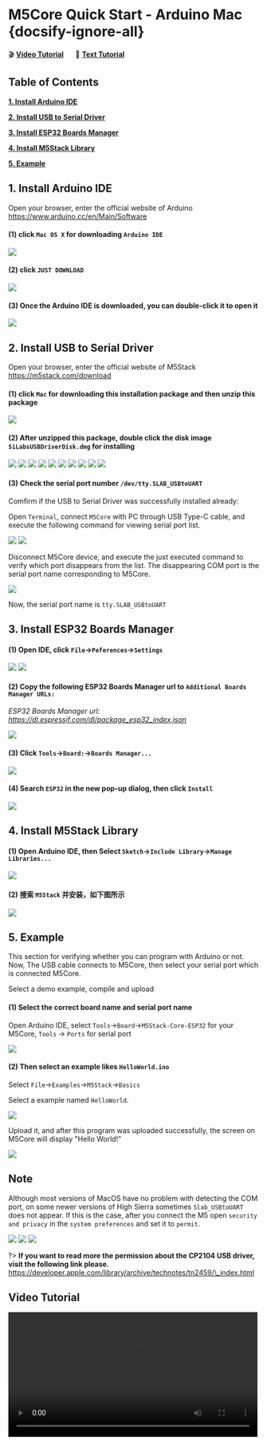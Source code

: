 # M5Core Quick Start - Arduino Mac {docsify-ignore-all}

:clapper: **[Video Tutorial](#Video-Tutorial)**&nbsp;&nbsp;&nbsp;&nbsp;&nbsp;&nbsp;:memo: **[Text Tutorial](#Table-of-Contents)**

## Table of Contents

**[1. Install Arduino IDE](#_1-install-Arduino-IDE)**

**[2. Install USB to Serial Driver](#_2-Install-USB-to-Serial-Driver)**

**[3. Install ESP32 Boards Manager](#_3-Install-ESP32-Boards-Manager)**

**[4. Install M5Stack Library](#_4-Install-M5Stack-Library)**

**[5. Example](#_5-Example)**

## 1. Install Arduino IDE

<!-- *注意：如果已经安装了 IDE，请直接从[步骤 2](#_2-安装串口驱动) 开始。* -->

Open your browser, enter the official website of Arduino  https://www.arduino.cc/en/Main/Software

#### (1) click `Mac OS X` for downloading `Arduino IDE`

<img src="assets/img/getting_started_pics/m5stack_core/get_started_with_arduino_m5core/mac/macOS_download_arduino_ide.png">

#### (2) click `JUST DOWNLOAD`

<img src="assets/img/getting_started_pics/m5stack_core/get_started_with_arduino_m5core/mac/macOS_download_arduino_ide_02.png">

#### (3) Once the Arduino IDE is downloaded, you can double-click it to open it

<img src="assets/img/getting_started_pics/m5stack_core/get_started_with_arduino_m5core/mac/macOS_download_arduino_ide_03.png">

## 2. Install USB to Serial Driver

Open your browser, enter the official website of M5Stack  https://m5stack.com/download

#### (1) click `Mac` for downloading this installation package and then unzip this package

<img src="assets/img/getting_started_pics/m5stack_core/get_started_with_arduino_m5core/mac/download_usb_driver_mac_01.png">

#### (2) After unzipped this package, double click the disk image `SiLabsUSBDriverDisk.dmg` for installing

<img src="assets/img/getting_started_pics/establish_serial_connection/macOS_CP2104_dmg.png">

<img src="assets/img/getting_started_pics/establish_serial_connection/macOS_CP2104_pkg.png">

<img src="assets/img/getting_started_pics/establish_serial_connection/2.png">

<img src="assets/img/getting_started_pics/establish_serial_connection/3.png">

<img src="assets/img/getting_started_pics/establish_serial_connection/4.png">

<img src="assets/img/getting_started_pics/establish_serial_connection/5.png">

<img src="assets/img/getting_started_pics/establish_serial_connection/6.png">

<img src="assets/img/getting_started_pics/establish_serial_connection/7.png">

<img src="assets/img/getting_started_pics/establish_serial_connection/8.png">

<img src="assets/img/getting_started_pics/establish_serial_connection/9.png">

#### (3) Check the serial port number `/dev/tty.SLAB_USBtoUART`

Comfirm if the USB to Serial Driver was successfully installed already:

Open `Terminal`, connect `M5Core` with PC through USB Type-C cable, and execute the following command for viewing serial port list.

<img src="assets/img/getting_started_pics/m5stack_core/get_started_with_arduino_m5core/mac/check_serial_port_mac_01.png">

<img src="assets/img/getting_started_pics/m5stack_core/get_started_with_arduino_m5core/mac/check_serial_port_mac_02.png">

Disconnect M5Core device, and execute the just executed command to verify which port disappears from the list. The disappearing COM port is the serial port name corresponding to M5Core.

<img src="assets/img/getting_started_pics/m5stack_core/get_started_with_arduino_m5core/mac/check_serial_port_mac_03.png">

Now, the serial port name is `tty.SLAB_USBtoUART`

## 3. Install ESP32 Boards Manager

#### (1) Open IDE, click `File`->`Peferences`->`Settings`

<img src="assets/img/getting_started_pics/m5stack_core/get_started_with_arduino_m5core/mac/quick_start_arduino_mac_01.png">

<img src="assets/img/getting_started_pics/m5stack_core/get_started_with_arduino_m5core/mac/quick_start_arduino_mac_02.png">

#### (2) Copy the following ESP32 Boards Manager url to `Additional Boards Manager URLs:`

*ESP32 Boards Manager url: https://dl.espressif.com/dl/package_esp32_index.json*

<img src="assets/img/getting_started_pics/m5stack_core/get_started_with_arduino_m5core/mac/quick_start_arduino_mac_03.png">

#### (3) Click `Tools`->`Board:`->`Boards Manager...`

<img src="assets/img/getting_started_pics/m5stack_core/get_started_with_arduino_m5core/mac/quick_start_arduino_mac_04.png">

#### (4) Search `ESP32` in the new pop-up dialog, then click `Install`

<img src="assets/img/getting_started_pics/m5stack_core/get_started_with_arduino_m5core/mac/quick_start_arduino_mac_05.png">

## 4. Install M5Stack Library

#### (1) Open Arduino IDE, then Select `Sketch`->`Include Library`->`Manage Libraries...`

<img src="assets/img/getting_started_pics/m5stack_core/get_started_with_arduino_m5core/windows/install_m5stack_lib_01.png">

#### (2) 搜索 `M5Stack` 并安装，如下图所示

<img src="assets/img/getting_started_pics/m5stack_core/get_started_with_arduino_m5core/windows/install_m5stack_lib_02.png">

## 5. Example

This section for verifying whether you can program with Arduino or not. Now, The USB cable connects to M5Core, then select your serial port which is connected M5Core.

Select a demo example, compile and upload

#### (1) Select the correct board name and serial port name

Open Arduino IDE, select `Tools`->`Board`->`M5Stack-Core-ESP32` for your M5Core, `Tools` -> `Ports` for serial port

<img src="assets/img/getting_started_pics/m5stack_core/get_started_with_arduino_m5core/mac/quick_start_arduino_mac_10.png">

#### (2) Then select an example likes `HelloWorld.ino`

Select `File`->`Examples`->`M5Stack`->`Basics`

Select a example named `HelloWorld`.

<img src="assets/img/getting_started_pics/m5stack_core/get_started_with_arduino_m5core/mac/quick_start_arduino_mac_09.png">

Upload it, and after this program was uploaded successfully, the screen on M5Core will display "Hello World!"

<img src="assets/img/getting_started_pics/m5stack_core/get_started_with_arduino_m5core/mac/display_hello_world.png">

## Note

Although most versions of MacOS have no problem with detecting the COM port, on some newer versions of High Sierra sometimes `Slab_USBtoUART` does not appear. If this is the case, after you connect the M5 open `security and privacy` in the `system preferences` and set it to `permit`.

<img src="assets/img/getting_started_pics/m5stack_core/get_started_with_arduino_m5core/mac/macOS_security_and_privacy.png">

<img src="assets/img/getting_started_pics/m5stack_core/get_started_with_arduino_m5core/mac/macOS_security_and_privacy_01.png">

<img src="assets/img/getting_started_pics/m5stack_core/get_started_with_arduino_m5core/mac/macOS_security_and_privacy_02.png">

?> **If you want to read more the permission about the CP2104 USB driver, visit the following link please.** https://developer.apple.com/library/archive/technotes/tn2459/\_index.html

## Video Tutorial

<video width="500" controls>
    <source src="https://m5stack.oss-cn-shenzhen.aliyuncs.com/video/LukeVideo/M5Stack%20Arduino%20IDE%20Setup%20in%205%20minutes.mp4" type="video/mp4">
</video>